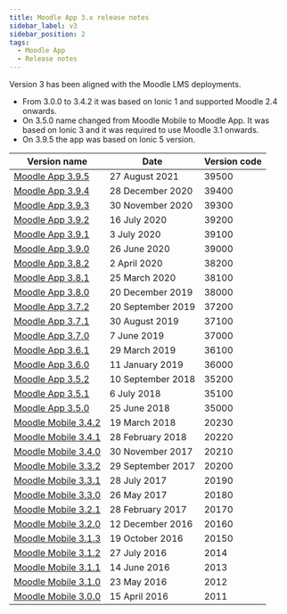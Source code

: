 ```yaml
---
title: Moodle App 3.x release notes
sidebar_label: v3
sidebar_position: 2
tags:
  - Moodle App
  - Release notes
---
```


Version 3 has been aligned with the Moodle LMS deployments.

- From 3.0.0 to 3.4.2 it was based on Ionic 1 and supported Moodle 2.4 onwards.
- On 3.5.0 name changed from Moodle Mobile to Moodle App. It was based on Ionic 3 and it was required to use Moodle 3.1 onwards.
- On 3.9.5 the app was based on Ionic 5 version.

| **Version name** | **Date** | **Version code** |
|---|---|---|
| [Moodle App 3.9.5](./v3/v3.9.5) | 27 August 2021 | 39500 |
| [Moodle App 3.9.4](./v3/v3.9.4) | 28 December 2020 | 39400 |
| [Moodle App 3.9.3](./v3/v3.9.3) | 30 November 2020 | 39300 |
| [Moodle App 3.9.2](./v3/v3.9.2) | 16 July 2020 | 39200 |
| [Moodle App 3.9.1](./v3/v3.9.1) | 3 July 2020 | 39100 |
| [Moodle App 3.9.0](./v3/v3.9.0) | 26 June 2020 | 39000 |
| [Moodle App 3.8.2](./v3/v3.8.2) | 2 April 2020 | 38200 |
| [Moodle App 3.8.1](./v3/v3.8.1) | 25 March 2020 | 38100 |
| [Moodle App 3.8.0](./v3/v3.8.0) | 20 December 2019 | 38000 |
| [Moodle App 3.7.2](./v3/v3.7.2) | 20 September 2019 | 37200 |
| [Moodle App 3.7.1](./v3/v3.7.1) | 30 August 2019 | 37100 |
| [Moodle App 3.7.0](./v3/v3.7.0) | 7 June 2019 | 37000 |
| [Moodle App 3.6.1](./v3/v3.6.1) | 29 March 2019 | 36100 |
| [Moodle App 3.6.0](./v3/v3.6.0) | 11 January 2019 | 36000 |
| [Moodle App 3.5.2](./v3/v3.5.2) | 10 September 2018 | 35200 |
| [Moodle App 3.5.1](./v3/v3.5.1) | 6 July 2018 | 35100 |
| [Moodle App 3.5.0](./v3/v3.5.0) | 25 June 2018 | 35000 |
| [Moodle Mobile 3.4.2](./v3/v3.4.2) | 19 March 2018 | 20230 |
| [Moodle Mobile 3.4.1](./v3/v3.4.1) | 28 February 2018 | 20220 |
| [Moodle Mobile 3.4.0](./v3/v3.4.0) | 30 November 2017 | 20210 |
| [Moodle Mobile 3.3.2](./v3/v3.3.2) | 29 September 2017 | 20200 |
| [Moodle Mobile 3.3.1](./v3/v3.3.1) | 28 July 2017 | 20190 |
| [Moodle Mobile 3.3.0](./v3/v3.3.0) | 26 May 2017 | 20180 |
| [Moodle Mobile 3.2.1](./v3/v3.2.1) | 28 February 2017 | 20170 |
| [Moodle Mobile 3.2.0](./v3/v3.2.0) | 12 December 2016 | 20160 |
| [Moodle Mobile 3.1.3](./v3/v3.1.3) | 19 October 2016 | 20150 |
| [Moodle Mobile 3.1.2](./v3/v3.1.2) | 27 July 2016 | 2014 |
| [Moodle Mobile 3.1.1](./v3/v3.1.1) | 14 June 2016 | 2013 |
| [Moodle Mobile 3.1.0](./v3/v3.1.0) | 23 May 2016 | 2012 |
| [Moodle Mobile 3.0.0](./v3/v3.0.0) | 15 April 2016 | 2011 |
